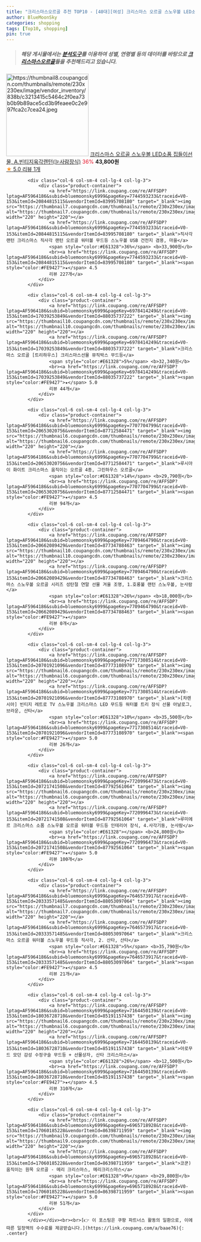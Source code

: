 ```yaml
---
title: "크리스마스오르골 추천 TOP10 - [40대][여성] 크리스마스 오르골 스노우볼 LED소품 집들이선물, A.빈티지육각랜턴(눈사람장식)"
author: BlueMoonSky
categories: shopping
tags: [Top10, shopping]
pin: true
---
```


> ##### 해당 게시물에서는 [**분석도구**](https://itemscout.io/)를 이용하여 **성별**, **연령별** 등의 데이터를 바탕으로 [**크리스마스오르골**](https://link.coupang.com/a/baae76)들을 추천해드리고 있습니다.
<div class="container"><div class="row">
            <div class="col-6 col-sm-4 col-lg-4 col-lg-3">
                <div class="product-container">
                    <a href="https://link.coupang.com/re/AFFSDP?lptag=AF5964186&subid=bluemoonsky6999&pageKey=7719003265&traceid=V0-153&itemId=20710747255&vendorItemId=87781783748" target="_blank"><img src="https://thumbnail8.coupangcdn.com/thumbnails/remote/230x230ex/image/vendor_inventory/838b/c3213415c5464c2f0ea73b0b9b89ace5cd3b9feaee0c2e997fca2c7cea24.jpeg" alt="https://thumbnail8.coupangcdn.com/thumbnails/remote/230x230ex/image/vendor_inventory/838b/c3213415c5464c2f0ea73b0b9b89ace5cd3b9feaee0c2e997fca2c7cea24.jpeg" width="220" height="220"></a>
                    <a href="https://link.coupang.com/re/AFFSDP?lptag=AF5964186&subid=bluemoonsky6999&pageKey=7719003265&traceid=V0-153&itemId=20710747255&vendorItemId=87781783748" target="_blank">크리스마스 오르골 스노우볼 LED소품 집들이선물, A.빈티지육각랜턴(눈사람장식)</a>
                    <span style="color:#E61328">36%</span> <b>43,800원</b>
                    <br><a href="https://link.coupang.com/re/AFFSDP?lptag=AF5964186&subid=bluemoonsky6999&pageKey=7719003265&traceid=V0-153&itemId=20710747255&vendorItemId=87781783748" target="_blank"><span style="color:#FE9427">★</span> 5.0
                    리뷰 1개</a>
                </div>
            </div>
            
            <div class="col-6 col-sm-4 col-lg-4 col-lg-3">
                <div class="product-container">
                    <a href="https://link.coupang.com/re/AFFSDP?lptag=AF5964186&subid=bluemoonsky6999&pageKey=7744593233&traceid=V0-153&itemId=20844815115&vendorItemId=83995708180" target="_blank"><img src="https://thumbnail7.coupangcdn.com/thumbnails/remote/230x230ex/image/vendor_inventory/4a95/fb6070b14aa3d85f0d76188bcab54912e009948dd424df441ef4c3b488af.jpg" alt="https://thumbnail7.coupangcdn.com/thumbnails/remote/230x230ex/image/vendor_inventory/4a95/fb6070b14aa3d85f0d76188bcab54912e009948dd424df441ef4c3b488af.jpg" width="220" height="220"></a>
                    <a href="https://link.coupang.com/re/AFFSDP?lptag=AF5964186&subid=bluemoonsky6999&pageKey=7744593233&traceid=V0-153&itemId=20844815115&vendorItemId=83995708180" target="_blank">직사각 랜턴 크리스마스 직사각 랜턴 오르골 워터볼 무드등 스노우볼 USB 건전지 겸용, 마을</a>
                    <span style="color:#E61328">36%</span> <b>33,900원</b>
                    <br><a href="https://link.coupang.com/re/AFFSDP?lptag=AF5964186&subid=bluemoonsky6999&pageKey=7744593233&traceid=V0-153&itemId=20844815115&vendorItemId=83995708180" target="_blank"><span style="color:#FE9427">★</span> 4.5
                    리뷰 227개</a>
                </div>
            </div>
            
            <div class="col-6 col-sm-4 col-lg-4 col-lg-3">
                <div class="product-container">
                    <a href="https://link.coupang.com/re/AFFSDP?lptag=AF5964186&subid=bluemoonsky6999&pageKey=6978414249&traceid=V0-153&itemId=17039253849&vendorItemId=88035737222" target="_blank"><img src="https://thumbnail10.coupangcdn.com/thumbnails/remote/230x230ex/image/vendor_inventory/1f72/f790f442aa8c8bd66cfadb697bcd3660110a77bf1e9ae956549f4accfc74.jpg" alt="https://thumbnail10.coupangcdn.com/thumbnails/remote/230x230ex/image/vendor_inventory/1f72/f790f442aa8c8bd66cfadb697bcd3660110a77bf1e9ae956549f4accfc74.jpg" width="220" height="220"></a>
                    <a href="https://link.coupang.com/re/AFFSDP?lptag=AF5964186&subid=bluemoonsky6999&pageKey=6978414249&traceid=V0-153&itemId=17039253849&vendorItemId=88035737222" target="_blank">크리스마스 오르골 [트리하우스] 크리스마스선물 뮤직박스 무드등</a>
                    <span style="color:#E61328">5%</span> <b>32,340원</b>
                    <br><a href="https://link.coupang.com/re/AFFSDP?lptag=AF5964186&subid=bluemoonsky6999&pageKey=6978414249&traceid=V0-153&itemId=17039253849&vendorItemId=88035737222" target="_blank"><span style="color:#FE9427">★</span> 5.0
                    리뷰 44개</a>
                </div>
            </div>
            
            <div class="col-6 col-sm-4 col-lg-4 col-lg-3">
                <div class="product-container">
                    <a href="https://link.coupang.com/re/AFFSDP?lptag=AF5964186&subid=bluemoonsky6999&pageKey=7707704799&traceid=V0-153&itemId=20653020756&vendorItemId=87712584471" target="_blank"><img src="https://thumbnail6.coupangcdn.com/thumbnails/remote/230x230ex/image/vendor_inventory/023e/d45eb56726f6353b9a3ac2c57c4db67c29593a53c72b9ffa98da1a66eba4.jpg" alt="https://thumbnail6.coupangcdn.com/thumbnails/remote/230x230ex/image/vendor_inventory/023e/d45eb56726f6353b9a3ac2c57c4db67c29593a53c72b9ffa98da1a66eba4.jpg" width="220" height="220"></a>
                    <a href="https://link.coupang.com/re/AFFSDP?lptag=AF5964186&subid=bluemoonsky6999&pageKey=7707704799&traceid=V0-153&itemId=20653020756&vendorItemId=87712584471" target="_blank">루시아이 화이트 크리스마스 움직이는 오르골 4종, 그린하우스 오르골</a>
                    <span style="color:#E61328">14%</span> <b>29,790원</b>
                    <br><a href="https://link.coupang.com/re/AFFSDP?lptag=AF5964186&subid=bluemoonsky6999&pageKey=7707704799&traceid=V0-153&itemId=20653020756&vendorItemId=87712584471" target="_blank"><span style="color:#FE9427">★</span> 4.5
                    리뷰 94개</a>
                </div>
            </div>
            
            <div class="col-6 col-sm-4 col-lg-4 col-lg-3">
                <div class="product-container">
                    <a href="https://link.coupang.com/re/AFFSDP?lptag=AF5964186&subid=bluemoonsky6999&pageKey=7709464790&traceid=V0-153&itemId=20662089429&vendorItemId=87734788463" target="_blank"><img src="https://thumbnail10.coupangcdn.com/thumbnails/remote/230x230ex/image/vendor_inventory/1628/4db0da7524bad435186f45b1a50b90e01fbc40e692e8be72c4bae9393cea.jpg" alt="https://thumbnail10.coupangcdn.com/thumbnails/remote/230x230ex/image/vendor_inventory/1628/4db0da7524bad435186f45b1a50b90e01fbc40e692e8be72c4bae9393cea.jpg" width="220" height="220"></a>
                    <a href="https://link.coupang.com/re/AFFSDP?lptag=AF5964186&subid=bluemoonsky6999&pageKey=7709464790&traceid=V0-153&itemId=20662089429&vendorItemId=87734788463" target="_blank">크리스마스 스노우볼 오르골 시리즈 성탄절 연말 선물 겨울 조명, 1.호롱불 랜턴 스노우볼, 눈사람</a>
                    <span style="color:#E61328">26%</span> <b>18,000원</b>
                    <br><a href="https://link.coupang.com/re/AFFSDP?lptag=AF5964186&subid=bluemoonsky6999&pageKey=7709464790&traceid=V0-153&itemId=20662089429&vendorItemId=87734788463" target="_blank"><span style="color:#FE9427">★</span> 
                    리뷰 0개</a>
                </div>
            </div>
            
            <div class="col-6 col-sm-4 col-lg-4 col-lg-3">
                <div class="product-container">
                    <a href="https://link.coupang.com/re/AFFSDP?lptag=AF5964186&subid=bluemoonsky6999&pageKey=7717308514&traceid=V0-153&itemId=20701921096&vendorItemId=87773108970" target="_blank"><img src="https://thumbnail6.coupangcdn.com/thumbnails/remote/230x230ex/image/vendor_inventory/c6ba/76609cc15d351f5558cb7c0dfc3b3ca1e4e98bdbfe61fe49ca533e0dd2f4.jpg" alt="https://thumbnail6.coupangcdn.com/thumbnails/remote/230x230ex/image/vendor_inventory/c6ba/76609cc15d351f5558cb7c0dfc3b3ca1e4e98bdbfe61fe49ca533e0dd2f4.jpg" width="220" height="220"></a>
                    <a href="https://link.coupang.com/re/AFFSDP?lptag=AF5964186&subid=bluemoonsky6999&pageKey=7717308514&traceid=V0-153&itemId=20701921096&vendorItemId=87773108970" target="_blank">[차렌시아] 빈티지 레트로 TV 스노우볼 크리스마스 LED 무드등 워터볼 트리 장식 선물 아날로그, 브라운, 산타</a>
                    <span style="color:#E61328">10%</span> <b>35,500원</b>
                    <br><a href="https://link.coupang.com/re/AFFSDP?lptag=AF5964186&subid=bluemoonsky6999&pageKey=7717308514&traceid=V0-153&itemId=20701921096&vendorItemId=87773108970" target="_blank"><span style="color:#FE9427">★</span> 5.0
                    리뷰 26개</a>
                </div>
            </div>
            
            <div class="col-6 col-sm-4 col-lg-4 col-lg-3">
                <div class="product-container">
                    <a href="https://link.coupang.com/re/AFFSDP?lptag=AF5964186&subid=bluemoonsky6999&pageKey=7720996473&traceid=V0-153&itemId=20721741508&vendorItemId=87792561064" target="_blank"><img src="https://thumbnail6.coupangcdn.com/thumbnails/remote/230x230ex/image/vendor_inventory/f51b/4cccf5e1eccd1c78bf2ed0a8357a98e507c68cf04e3185337a54d1fd27f1.png" alt="https://thumbnail6.coupangcdn.com/thumbnails/remote/230x230ex/image/vendor_inventory/f51b/4cccf5e1eccd1c78bf2ed0a8357a98e507c68cf04e3185337a54d1fd27f1.png" width="220" height="220"></a>
                    <a href="https://link.coupang.com/re/AFFSDP?lptag=AF5964186&subid=bluemoonsky6999&pageKey=7720996473&traceid=V0-153&itemId=20721741508&vendorItemId=87792561064" target="_blank">루미에르 크리스마스 소품 스노우볼 오르골 워터볼 무드등 인테리어 장식, 4.사각기둥, 눈사람</a>
                    <span style="color:#E61328"></span> <b>24,800원</b>
                    <br><a href="https://link.coupang.com/re/AFFSDP?lptag=AF5964186&subid=bluemoonsky6999&pageKey=7720996473&traceid=V0-153&itemId=20721741508&vendorItemId=87792561064" target="_blank"><span style="color:#FE9427">★</span> 5.0
                    리뷰 100개</a>
                </div>
            </div>
            
            <div class="col-6 col-sm-4 col-lg-4 col-lg-3">
                <div class="product-container">
                    <a href="https://link.coupang.com/re/AFFSDP?lptag=AF5964186&subid=bluemoonsky6999&pageKey=7646573917&traceid=V0-153&itemId=20333571485&vendorItemId=88053097064" target="_blank"><img src="https://thumbnail7.coupangcdn.com/thumbnails/remote/230x230ex/image/vendor_inventory/5a96/1c37d297b20175a41cade77d5b7b739247ae0a6e636a7361d22e270b2f6e.png" alt="https://thumbnail7.coupangcdn.com/thumbnails/remote/230x230ex/image/vendor_inventory/5a96/1c37d297b20175a41cade77d5b7b739247ae0a6e636a7361d22e270b2f6e.png" width="220" height="220"></a>
                    <a href="https://link.coupang.com/re/AFFSDP?lptag=AF5964186&subid=bluemoonsky6999&pageKey=7646573917&traceid=V0-153&itemId=20333571485&vendorItemId=88053097064" target="_blank">크리스마스 오르골 워터볼 스노우볼 무드등 직사각, 2. 산타, 산타</a>
                    <span style="color:#E61328">5%</span> <b>35,790원</b>
                    <br><a href="https://link.coupang.com/re/AFFSDP?lptag=AF5964186&subid=bluemoonsky6999&pageKey=7646573917&traceid=V0-153&itemId=20333571485&vendorItemId=88053097064" target="_blank"><span style="color:#FE9427">★</span> 4.5
                    리뷰 21개</a>
                </div>
            </div>
            
            <div class="col-6 col-sm-4 col-lg-4 col-lg-3">
                <div class="product-container">
                    <a href="https://link.coupang.com/re/AFFSDP?lptag=AF5964186&subid=bluemoonsky6999&pageKey=7164450139&traceid=V0-153&itemId=18036728710&vendorItemId=85191157438" target="_blank"><img src="https://thumbnail6.coupangcdn.com/thumbnails/remote/230x230ex/image/rs_quotation_api/h13iigaf/17b1a73ab9fa4a1687835318baca5062.jpg" alt="https://thumbnail6.coupangcdn.com/thumbnails/remote/230x230ex/image/rs_quotation_api/h13iigaf/17b1a73ab9fa4a1687835318baca5062.jpg" width="220" height="220"></a>
                    <a href="https://link.coupang.com/re/AFFSDP?lptag=AF5964186&subid=bluemoonsky6999&pageKey=7164450139&traceid=V0-153&itemId=18036728710&vendorItemId=85191157438" target="_blank">아로무드 모던 감성 수정구슬 무드등 + 선물상자, 산타 크리스마스</a>
                    <span style="color:#E61328">26%</span> <b>12,500원</b>
                    <br><a href="https://link.coupang.com/re/AFFSDP?lptag=AF5964186&subid=bluemoonsky6999&pageKey=7164450139&traceid=V0-153&itemId=18036728710&vendorItemId=85191157438" target="_blank"><span style="color:#FE9427">★</span> 4.5
                    리뷰 310개</a>
                </div>
            </div>
            
            <div class="col-6 col-sm-4 col-lg-4 col-lg-3">
                <div class="product-container">
                    <a href="https://link.coupang.com/re/AFFSDP?lptag=AF5964186&subid=bluemoonsky6999&pageKey=6965718928&traceid=V0-153&itemId=17060185228&vendorItemId=86398711959" target="_blank"><img src="https://thumbnail9.coupangcdn.com/thumbnails/remote/230x230ex/image/vendor_inventory/2997/c4e9c212cae9bdd53e4db682f85b50d94106cb932d44c003a9614d5f0b0d.jpg" alt="https://thumbnail9.coupangcdn.com/thumbnails/remote/230x230ex/image/vendor_inventory/2997/c4e9c212cae9bdd53e4db682f85b50d94106cb932d44c003a9614d5f0b0d.jpg" width="220" height="220"></a>
                    <a href="https://link.coupang.com/re/AFFSDP?lptag=AF5964186&subid=bluemoonsky6999&pageKey=6965718928&traceid=V0-153&itemId=17060185228&vendorItemId=86398711959" target="_blank">코쿤) 움직이는 원목 오르골 - 메리 크리스마스, 메리크리스마스</a>
                    <span style="color:#E61328">9%</span> <b>29,800원</b>
                    <br><a href="https://link.coupang.com/re/AFFSDP?lptag=AF5964186&subid=bluemoonsky6999&pageKey=6965718928&traceid=V0-153&itemId=17060185228&vendorItemId=86398711959" target="_blank"><span style="color:#FE9427">★</span> 5.0
                    리뷰 51개</a>
                </div>
            </div>
            </div></div><br><br>[👉 이 포스팅은 쿠팡 파트너스 활동의 일환으로, 이에 따른 일정액의 수수료를 제공받습니다.](https://link.coupang.com/a/baae76){: .center}